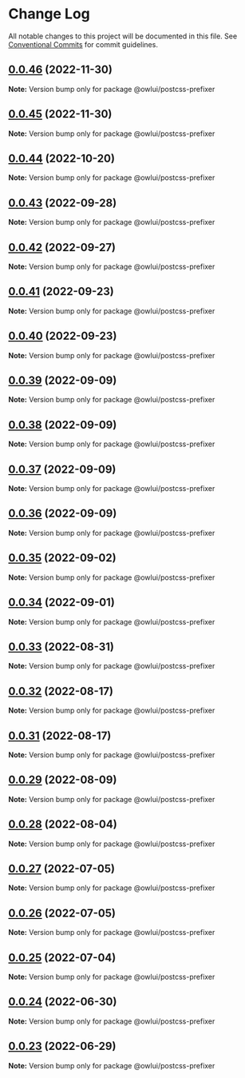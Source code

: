 # Change Log

All notable changes to this project will be documented in this file.
See [Conventional Commits](https://conventionalcommits.org) for commit guidelines.

## [0.0.46](https://github.com/EEBOS/SCROWL/compare/v0.0.45...v0.0.46) (2022-11-30)

**Note:** Version bump only for package @owlui/postcss-prefixer





## [0.0.45](https://github.com/EEBOS/SCROWL/compare/v0.0.44...v0.0.45) (2022-11-30)

**Note:** Version bump only for package @owlui/postcss-prefixer





## [0.0.44](https://github.com/EEBOS/SCROWL/compare/v0.0.43...v0.0.44) (2022-10-20)

**Note:** Version bump only for package @owlui/postcss-prefixer





## [0.0.43](https://github.com/EEBOS/SCROWL/compare/v0.0.42...v0.0.43) (2022-09-28)

**Note:** Version bump only for package @owlui/postcss-prefixer





## [0.0.42](https://github.com/EEBOS/SCROWL/compare/v0.0.41...v0.0.42) (2022-09-27)

**Note:** Version bump only for package @owlui/postcss-prefixer





## [0.0.41](https://github.com/EEBOS/SCROWL/compare/v0.0.40...v0.0.41) (2022-09-23)

**Note:** Version bump only for package @owlui/postcss-prefixer





## [0.0.40](https://github.com/EEBOS/SCROWL/compare/v0.0.39...v0.0.40) (2022-09-23)

**Note:** Version bump only for package @owlui/postcss-prefixer





## [0.0.39](https://github.com/EEBOS/SCROWL/compare/v0.0.38...v0.0.39) (2022-09-09)

**Note:** Version bump only for package @owlui/postcss-prefixer





## [0.0.38](https://github.com/EEBOS/SCROWL/compare/v0.0.37...v0.0.38) (2022-09-09)

**Note:** Version bump only for package @owlui/postcss-prefixer





## [0.0.37](https://github.com/EEBOS/SCROWL/compare/v0.0.36...v0.0.37) (2022-09-09)

**Note:** Version bump only for package @owlui/postcss-prefixer





## [0.0.36](https://github.com/EEBOS/SCROWL/compare/v0.0.35...v0.0.36) (2022-09-09)

**Note:** Version bump only for package @owlui/postcss-prefixer





## [0.0.35](https://github.com/EEBOS/SCROWL/compare/v0.0.34...v0.0.35) (2022-09-02)

**Note:** Version bump only for package @owlui/postcss-prefixer





## [0.0.34](https://github.com/EEBOS/SCROWL/compare/v0.0.33...v0.0.34) (2022-09-01)

**Note:** Version bump only for package @owlui/postcss-prefixer





## [0.0.33](https://github.com/EEBOS/SCROWL/compare/v0.0.32...v0.0.33) (2022-08-31)

**Note:** Version bump only for package @owlui/postcss-prefixer





## [0.0.32](https://github.com/EEBOS/SCROWL/compare/v0.0.31...v0.0.32) (2022-08-17)

**Note:** Version bump only for package @owlui/postcss-prefixer





## [0.0.31](https://github.com/EEBOS/SCROWL/compare/v0.0.29...v0.0.31) (2022-08-17)

**Note:** Version bump only for package @owlui/postcss-prefixer





## [0.0.29](https://github.com/EEBOS/SCROWL/compare/v0.0.28...v0.0.29) (2022-08-09)

**Note:** Version bump only for package @owlui/postcss-prefixer





## [0.0.28](https://github.com/EEBOS/SCROWL/compare/v0.0.27...v0.0.28) (2022-08-04)

**Note:** Version bump only for package @owlui/postcss-prefixer





## [0.0.27](https://github.com/EEBOS/SCROWL/compare/v0.0.26...v0.0.27) (2022-07-05)

**Note:** Version bump only for package @owlui/postcss-prefixer





## [0.0.26](https://github.com/EEBOS/SCROWL/compare/v0.0.25...v0.0.26) (2022-07-05)

**Note:** Version bump only for package @owlui/postcss-prefixer





## [0.0.25](https://github.com/EEBOS/SCROWL/compare/v0.0.24...v0.0.25) (2022-07-04)

**Note:** Version bump only for package @owlui/postcss-prefixer





## [0.0.24](https://github.com/EEBOS/SCROWL/compare/v0.0.23...v0.0.24) (2022-06-30)

**Note:** Version bump only for package @owlui/postcss-prefixer





## [0.0.23](https://github.com/EEBOS/SCROWL/compare/v0.0.22...v0.0.23) (2022-06-29)

**Note:** Version bump only for package @owlui/postcss-prefixer
